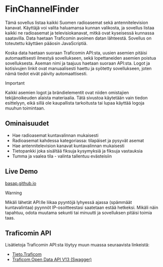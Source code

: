# FinChannelFinder

Tämä sovellus listaa kaikki Suomen radioasemat sekä antennitelevision kanavat. Käyttäjä voi valita haluamansa kunnan valikosta, ja sovellus listaa kaikki ne radioasemat ja televisiokanavat, mitkä ovat kyseisessä kunnassa saatavilla. Data haetaan Traficomin avoimen datan lähteestä. Sovellus on toteutettu käyttäen pääosin JavaScriptiä.

Koska data haetaan suoraan Traficomin API:sta, uusien asemien pitäisi automaattisesti ilmestyä sovellukseen, sekä lopettaneiden asemien poistua sovelluksesta. Aseman nimi ja taajuus haetaan suoraan API:sta. Logot ja kotisivujen linkit ovat manuaalisesti haettu ja syötetty sovellukseen, joten nämä tiedot eivät päivity automaattisesti.

> [!IMPORTANT]
> Kaikki asemien logot ja brändielementit ovat niiden omistajien tekijänoikeuden alaista materiaalia. Tätä sivustoa käytetään vain tiedon esittelyyn, eikä sillä ole kaupallista tarkoitusta tai lupaa käyttää logoja muuhun toimintaan.

## Ominaisuudet

- Hae radioasemat kuntavalinnan mukaisesti
- Radioasemat kahdessa kategoriassa: tilapäiset ja pysyvät asemat
- Hae antennitelevision kanavat kuntavalinnan mukaisesti
- Tietopankki joka sisältää fiksuja kysymyksiä ja fiksuja vastauksia
- Tumma ja vaalea tila - valinta tallentuu evästeisiin

## Live Demo

[basap.github.io](https://basap.github.io/FinChannelFinder)

> [!WARNING]  
> Mikäli lähetät API:lle liikaa pyyntöjä lyhyessä ajassa (spämmäät kuntavalintaa) pyynnöt IP-osoitteestasi saatetaan estää hetkeksi. Mikäli näin tapahtuu, odota muutama sekunti tai minuutti ja sovelluksen pitäisi toimia taas.

## Traficomin API

Lisätietoja Traficomin API:sta löytyy muun muassa seuraavista linkeistä:

- [Tieto.Traficom](https://tieto.traficom.fi/fi/tietotraficom/avoin-data)
- [Traficom Open Data API V13 (Swagger)](https://opendata.traficom.fi/swagger/ui/index#/Radioasematiedot)
